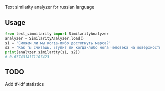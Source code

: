 Text similarity analyzer for russian language
## Usage
```python
from text_simmilarity import SimilarityAnalyzer
analyzer = SimilarityAnalyzer.load()
s1 = 'Сможем ли мы когда-либо достигнуть марса?'
s2 = 'Как ты считашь, ступит ли когда-либо нога человека на поверхность красной планеты?'
print(analyzer.similarity(s1, s2))
# 0.6774318171107423
```
## TODO
Add tf-idf statistics
